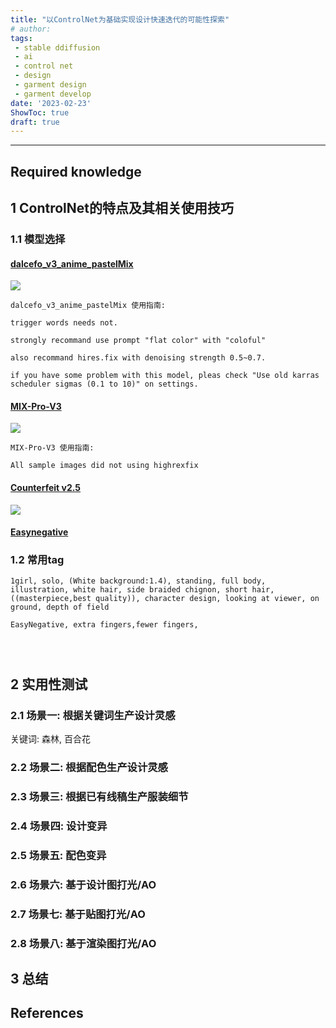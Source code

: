 ```yaml
---
title: "以ControlNet为基础实现设计快速迭代的可能性探索"
# author: 
tags:
 - stable ddiffusion
 - ai
 - control net
 - design
 - garment design
 - garment develop
date: '2023-02-23'
ShowToc: true
draft: true
---
```


<!--more-->

---

## Required knowledge

## 1 ControlNet的特点及其相关使用技巧

### 1.1 模型选择

#### [dalcefo_v3_anime_pastelMix](https://civitai.com/models/5398/dalcefov3animepastelmix)

![](Pasted%20image%2020230223225307.png)
```
dalcefo_v3_anime_pastelMix 使用指南:

trigger words needs not.

strongly recommand use prompt "flat color" with "coloful"

also recommand hires.fix with denoising strength 0.5~0.7.

if you have some problem with this model, pleas check "Use old karras scheduler sigmas (0.1 to 10)" on settings.
```


#### [MIX-Pro-V3](https://civitai.com/models/7241/mix-pro-v3)

![](Pasted%20image%2020230223225947.png)
```
MIX-Pro-V3 使用指南:

All sample images did not using highrexfix
```

#### [Counterfeit v2.5](https://huggingface.co/gsdf/Counterfeit-V2.5)

![](Pasted%20image%2020230224022458.png)

#### [Easynegative](https://huggingface.co/datasets/gsdf/EasyNegative)



### 1.2 常用tag
```
1girl, solo, (White background:1.4), standing, full body, illustration, white hair, side braided chignon, short hair,((masterpiece,best quality)), character design, looking at viewer, on ground, depth of field  

EasyNegative, extra fingers,fewer fingers,
```

```

 
```
## 2 实用性测试

### 2.1 场景一: 根据关键词生产设计灵感
关键词: 森林, 百合花

### 2.2 场景二: 根据配色生产设计灵感


### 2.3 场景三: 根据已有线稿生产服装细节


### 2.4 场景四: 设计变异


### 2.5 场景五: 配色变异


### 2.6 场景六: 基于设计图打光/AO


### 2.7 场景七: 基于贴图打光/AO


### 2.8 场景八: 基于渲染图打光/AO


## 3 总结

## References